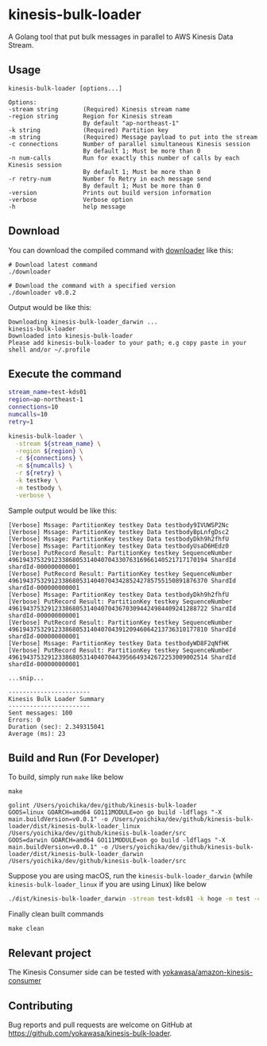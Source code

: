 # kinesis-bulk-loader

A Golang tool that put bulk messages in parallel to AWS Kinesis Data Stream.

## Usage

```
kinesis-bulk-loader [options...]

Options:
-stream string       (Required) Kinesis stream name
-region string       Region for Kinesis stream
                     By default "ap-northeast-1"
-k string            (Required) Partition key
-m string            (Required) Message payload to put into the stream
-c connections       Number of parallel simultaneous Kinesis session
                     By default 1; Must be more than 0
-n num-calls         Run for exactly this number of calls by each Kinesis session
                     By default 1; Must be more than 0
-r retry-num         Number fo Retry in each message send
                     By default 1; Must be more than 0
-version             Prints out build version information
-verbose             Verbose option
-h                   help message

```

## Download

You can download the compiled command with [downloader](https://github.com/yokawasa/kinesis-bulk-loader/blob/main/downloader) like this:

```
# Download latest command
./downloader

# Download the command with a specified version
./downloader v0.0.2
```

Output would be like this:
```
Downloading kinesis-bulk-loader_darwin ...
kinesis-bulk-loader
Downloaded into kinesis-bulk-loader
Please add kinesis-bulk-loader to your path; e.g copy paste in your shell and/or ~/.profile
```

## Execute the command

```bash
stream_name=test-kds01
region=ap-northeast-1
connections=10
numcalls=10
retry=1

kinesis-bulk-loader \
  -stream ${stream_name} \
  -region ${region} \
  -c ${connections} \
  -n ${numcalls} \
  -r ${retry} \
  -k testkey \
  -m testbody \
  -verbose \
```

Sample output would be like this:
```
[Verbose] Mssage: PartitionKey testkey Data testbody9IVUWSP2Nc
[Verbose] Mssage: PartitionKey testkey Data testbodyBpLnfgDsc2
[Verbose] Mssage: PartitionKey testkey Data testbodyDkh9h2fhfU
[Verbose] Mssage: PartitionKey testkey Data testbodyUsaD6HEdz0
[Verbose] PutRecord Result: PartitionKey testkey SequenceNumber 49619437532912338680531404070433076316966140521717170194 ShardId shardId-000000000001
[Verbose] PutRecord Result: PartitionKey testkey SequenceNumber 49619437532912338680531404070434285242785755150891876370 ShardId shardId-000000000001
[Verbose] Mssage: PartitionKey testkey Data testbodyDkh9h2fhfU
[Verbose] PutRecord Result: PartitionKey testkey SequenceNumber 49619437532912338680531404070436703094424984409241288722 ShardId shardId-000000000001
[Verbose] PutRecord Result: PartitionKey testkey SequenceNumber 49619437532912338680531404070439120946064213736310177810 ShardId shardId-000000000001
[Verbose] Mssage: PartitionKey testkey Data testbodyWD8F2qNfHK
[Verbose] PutRecord Result: PartitionKey testkey SequenceNumber 49619437532912338680531404070443956649342672253009002514 ShardId shardId-000000000001

...snip...

-----------------------
Kinesis Bulk Loader Summary
-----------------------
Sent messages: 100
Errors: 0
Duration (sec): 2.349315041
Average (ms): 23
```

## Build and Run (For Developer)

To build, simply run `make` like below
```
make

golint /Users/yoichika/dev/github/kinesis-bulk-loader
GOOS=linux GOARCH=amd64 GO111MODULE=on go build -ldflags "-X main.buildVersion=v0.0.1" -o /Users/yoichika/dev/github/kinesis-bulk-loader/dist/kinesis-bulk-loader_linux /Users/yoichika/dev/github/kinesis-bulk-loader/src
GOOS=darwin GOARCH=amd64 GO111MODULE=on go build -ldflags "-X main.buildVersion=v0.0.1" -o /Users/yoichika/dev/github/kinesis-bulk-loader/dist/kinesis-bulk-loader_darwin /Users/yoichika/dev/github/kinesis-bulk-loader/src
```

Suppose you are using macOS, run the `kinesis-bulk-loader_darwin` (while `kinesis-bulk-loader_linux` if you are using Linux) like below

```bash
./dist/kinesis-bulk-loader_darwin -stream test-kds01 -k hoge -m test -c 10 -n 100 -verbose
```

Finally clean built commands

```
make clean
```

## Relevant project

The Kinesis Consumer side can be tested with [yokawasa/amazon-kinesis-consumer](https://github.com/yokawasa/amazon-kinesis-consumer)


## Contributing

Bug reports and pull requests are welcome on GitHub at https://github.com/yokawasa/kinesis-bulk-loader.
